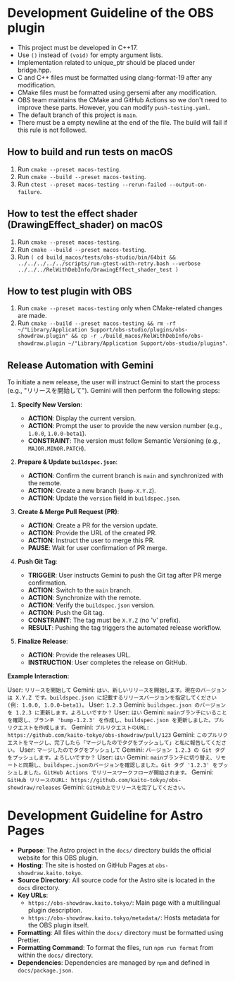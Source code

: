 # Development Guideline of the OBS plugin

- This project must be developed in C++17.
- Use `()` instead of `(void)` for empty argument lists.
- Implementation related to unique_ptr should be placed under bridge.hpp.
- C and C++ files must be formatted using clang-format-19 after any modification.
- CMake files must be formatted using gersemi after any modification.
- OBS team maintains the CMake and GitHub Actions so we don't need to improve these parts. However, you can modify `push-testing.yaml`.
- The default branch of this project is `main`.
- There must be a empty newline at the end of the file. The build will fail if this rule is not followed.

## How to build and run tests on macOS

1. Run `cmake --preset macos-testing`.
2. Run `cmake --build --preset macos-testing`.
3. Run `ctest --preset macos-testing --rerun-failed --output-on-failure`.

## How to test the effect shader (DrawingEffect_shader) on macOS
1. Run `cmake --preset macos-testing`.
2. Run `cmake --build --preset macos-testing`.
3. Run `( cd build_macos/tests/obs-studio/bin/64bit && ../../../../../scripts/run-gtest-with-retry.bash --verbose ../../../RelWithDebInfo/DrawingEffect_shader_test )`

## How to test plugin with OBS

1. Run `cmake --preset macos-testing` only when CMake-related changes are made.
2. Run `cmake --build --preset macos-testing && rm -rf ~/"Library/Application Support/obs-studio/plugins/obs-showdraw.plugin" && cp -r ./build_macos/RelWithDebInfo/obs-showdraw.plugin ~/"Library/Application Support/obs-studio/plugins"`.

## Release Automation with Gemini

To initiate a new release, the user will instruct Gemini to start the process (e.g., "リリースを開始して"). Gemini will then perform the following steps:

1.  **Specify New Version**:
    *   **ACTION**: Display the current version.
    *   **ACTION**: Prompt the user to provide the new version number (e.g., `1.0.0`, `1.0.0-beta1`).
    *   **CONSTRAINT**: The version must follow Semantic Versioning (e.g., `MAJOR.MINOR.PATCH`).

2.  **Prepare & Update `buildspec.json`**:
    *   **ACTION**: Confirm the current branch is `main` and synchronized with the remote.
    *   **ACTION**: Create a new branch (`bump-X.Y.Z`).
    *   **ACTION**: Update the `version` field in `buildspec.json`.

3.  **Create & Merge Pull Request (PR)**:
    *   **ACTION**: Create a PR for the version update.
    *   **ACTION**: Provide the URL of the created PR.
    *   **ACTION**: Instruct the user to merge this PR.
    *   **PAUSE**: Wait for user confirmation of PR merge.

4.  **Push Git Tag**:
    *   **TRIGGER**: User instructs Gemini to push the Git tag after PR merge confirmation.
    *   **ACTION**: Switch to the `main` branch.
    *   **ACTION**: Synchronize with the remote.
    *   **ACTION**: Verify the `buildspec.json` version.
    *   **ACTION**: Push the Git tag.
    *   **CONSTRAINT**: The tag must be `X.Y.Z` (no 'v' prefix).
    *   **RESULT**: Pushing the tag triggers the automated release workflow.

5.  **Finalize Release**:
    *   **ACTION**: Provide the releases URL.
    *   **INSTRUCTION**: User completes the release on GitHub.

**Example Interaction:**

User: `リリースを開始して`
Gemini: `はい、新しいリリースを開始します。現在のバージョンは X.Y.Z です。buildspec.json に記載するリリースバージョンを指定してください (例: 1.0.0, 1.0.0-beta1)。`
User: `1.2.3`
Gemini: `buildspec.json のバージョンを 1.2.3 に更新します。よろしいですか？`
User: `はい`
Gemini: `mainブランチにいることを確認し、ブランチ 'bump-1.2.3' を作成し、buildspec.json を更新しました。プルリクエストを作成します。`
Gemini: `プルリクエストのURL: https://github.com/kaito-tokyo/obs-showdraw/pull/123`
Gemini: `このプルリクエストをマージし、完了したら「マージしたのでタグをプッシュして」と私に報告してください。`
User: `マージしたのでタグをプッシュして`
Gemini: `バージョン 1.2.3 の Git タグをプッシュします。よろしいですか？`
User: `はい`
Gemini: `mainブランチに切り替え、リモートと同期し、buildspec.jsonのバージョンを確認しました。Git タグ '1.2.3' をプッシュしました。GitHub Actions でリリースワークフローが開始されます。`
Gemini: `GitHub リリースのURL: https://github.com/kaito-tokyo/obs-showdraw/releases`
Gemini: `GitHub上でリリースを完了してください。`

# Development Guideline for Astro Pages

- **Purpose**: The Astro project in the `docs/` directory builds the official website for this OBS plugin.
- **Hosting**: The site is hosted on GitHub Pages at `obs-showdraw.kaito.tokyo`.
- **Source Directory**: All source code for the Astro site is located in the `docs` directory.
- **Key URLs**:
    - `https://obs-showdraw.kaito.tokyo/`: Main page with a multilingual plugin description.
    - `https://obs-showdraw.kaito.tokyo/metadata/`: Hosts metadata for the OBS plugin itself.
- **Formatting**: All files within the `docs/` directory must be formatted using Prettier.
- **Formatting Command**: To format the files, run `npm run format` from within the `docs/` directory.
- **Dependencies**: Dependencies are managed by `npm` and defined in `docs/package.json`.
